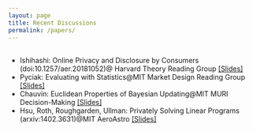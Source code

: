 ```yaml
---
layout: page
title: Recent Discussions
permalink: /papers/
---
```

## 
 - Ishihashi: Online Privacy and Disclosure by Consumers (doi:10.1257/aer.20181052)@ Harvard Theory Reading Group [\[Slides\]](/assets/discussions/consumer_data_disclosure.pdf)
 - Pyciak: Evaluating with Statistics@MIT Market Design Reading Group [\[Slides\]](/assets/discussions/discussion_pycia_statistics.pdf)
 - Chauvin: Euclidean Properties of Bayesian Updating@MIT MURI Decision-Making [\[Slides\]](/assets/discussions/geometry_of_bayes_discussion_haupt.pdf)
 - Hsu, Roth, Roughgarden, Ullman: Privately Solving Linear Programs (arxiv:1402.3631)@MIT AeroAstro [\[Slides\]](/assets/discussions/privately_solving.pdf)